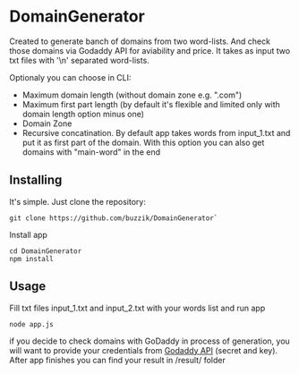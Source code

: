 # DomainGenerator
Created to generate banch of domains from two word-lists. And check those domains via Godaddy API for aviability and price.
It takes as input two txt files with '\n' separated word-lists.

Optionaly you can choose in CLI:
 - Maximum domain length (without domain zone e.g. ".com")
 - Maximum first part length (by default it's flexible and limited only with domain length option minus one)
 - Domain Zone
 - Recursive concatination. By default app takes words from input_1.txt and put it as first part of the domain. With this option you can also get domains with "main-word" in the end


## Installing
It's simple. Just clone the repository:

```
git clone https://github.com/buzzik/DomainGenerator`
```
Install app
```
cd DomainGenerator
npm install
```

## Usage
Fill txt files input_1.txt and input_2.txt with your words list and run app
```
node app.js
```
if you decide to check domains with GoDaddy in process of generation, you will want to provide your credentials from  [Godaddy API](https://developer.godaddy.com/keys) (secret and key).
After app finishes you can find your result in /result/ folder
